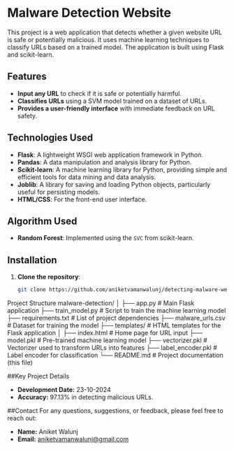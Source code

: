 # Malware Detection Website

This project is a web application that detects whether a given website URL is safe or potentially malicious. It uses machine learning techniques to classify URLs based on a trained model. The application is built using Flask and scikit-learn.

## **Features**
- **Input any URL** to check if it is safe or potentially harmful.
- **Classifies URLs** using a SVM model trained on a dataset of URLs.
- **Provides a user-friendly interface** with immediate feedback on URL safety.

## **Technologies Used**
- **Flask**: A lightweight WSGI web application framework in Python.
- **Pandas**: A data manipulation and analysis library for Python.
- **Scikit-learn**: A machine learning library for Python, providing simple and efficient tools for data mining and data analysis.
- **Joblib**: A library for saving and loading Python objects, particularly useful for persisting models.
- **HTML/CSS**: For the front-end user interface.

## **Algorithm Used**
- **Random Forest**: Implemented using the `SVC` from scikit-learn.

## **Installation**
1. **Clone the repository**: 
   ```bash
   git clone https://github.com/aniketvamanwalunj/detecting-malware-websites.git

Project Structure
malware-detection/
│
├── app.py                   # Main Flask application
├── train_model.py           # Script to train the machine learning model
├── requirements.txt         # List of project dependencies
├── malware_urls.csv         # Dataset for training the model
├── templates/               # HTML templates for the Flask application
│   ├── index.html           # Home page for URL input
├── model.pkl                # Pre-trained machine learning model
├── vectorizer.pkl           # Vectorizer used to transform URLs into features
├── label_encoder.pkl        # Label encoder for classification
└── README.md                # Project documentation (this file)

##Key Project Details
- **Development Date:** 23-10-2024
- **Accuracy:** 97.13% in detecting malicious URLs.

##Contact
For any questions, suggestions, or feedback, please feel free to reach out:

- **Name:** Aniket Walunj
- **Email:** aniketvamanwalunj@gmail.com
